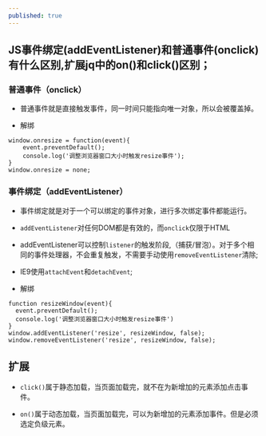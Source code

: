 ```yaml
---
published: true
---
```

## JS事件绑定(addEventListener)和普通事件(onclick)有什么区别,扩展jq中的on()和click()区别；

### 普通事件（onclick）
- 普通事件就是直接触发事件，同一时间只能指向唯一对象，所以会被覆盖掉。

- 解绑
```
window.onresize = function(event){
    event.preventDefault();
    console.log('调整浏览器窗口大小时触发resize事件');
}
window.onresize = none;
```

### 事件绑定（addEventListener）

- 事件绑定就是对于一个可以绑定的事件对象，进行多次绑定事件都能运行。
- `addEventListener`对任何DOM都是有效的，而`onclick`仅限于HTML
- addEventListener可以控制`listener`的触发阶段,（捕获/冒泡）。对于多个相同的事件处理器，不会重复触发，不需要手动使用`removeEventListener`清除;
- IE9使用`attachEvent`和`detachEvent`;

- 解绑
```
function resizeWindow(event){
  event.preventDefault();
  console.log('调整浏览器窗口大小时触发resize事件')
}
window.addEventListener('resize', resizeWindow, false);
window.removeEventListener('resize', resizeWindow, false);
```

## 扩展

- `click()`属于静态加载，当页面加载完，就不在为新增加的元素添加点击事件。

- `on()`属于动态加载，当页面加载完，可以为新增加的元素添加事件。但是必须选定负级元素。